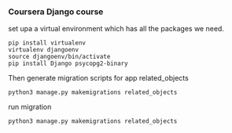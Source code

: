 ### Coursera Django course

set upa a virtual environment which has all the packages we need.
```
pip install virtualenv
virtualenv djangoenv
source djangoenv/bin/activate
pip install Django psycopg2-binary

```

Then generate migration scripts for app related_objects
```
python3 manage.py makemigrations related_objects
```

run migration
```
python3 manage.py makemigrations related_objects
```